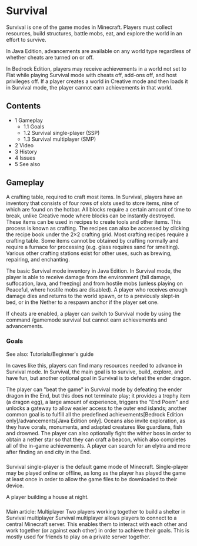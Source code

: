 # Survival
Survival is one of the game modes in Minecraft. Players must collect resources, build structures, battle mobs, eat, and explore the world in an effort to survive.

In Java Edition, advancements are available on any world type regardless of whether cheats are turned on or off.

In Bedrock Edition, players may receive achievements in a world not set to Flat while playing Survival mode with cheats off, add-ons off, and host privileges off. If a player creates a world in Creative mode and then loads it in Survival mode, the player cannot earn achievements in that world.



## Contents
- 1 Gameplay
	- 1.1 Goals
	- 1.2 Survival single-player (SSP)
	- 1.3 Survival multiplayer (SMP)
- 2 Video
- 3 History
- 4 Issues
- 5 See also

## Gameplay
A crafting table, required to craft most items.
In Survival, players have an inventory that consists of four rows of slots used to store items, nine of which are found on the hotbar. All blocks require a certain amount of time to break, unlike Creative mode where blocks can be instantly destroyed. These items can be used in recipes to create tools and other items. This process is known as crafting. The recipes can also be accessed by clicking the recipe book under the 2×2 crafting grid. Most crafting recipes require a crafting table. Some items cannot be obtained by crafting normally and require a furnace for processing (e.g. glass requires sand for smelting). Various other crafting stations exist for other uses, such as brewing, repairing, and enchanting.

The basic Survival mode inventory in Java Edition.
In Survival mode, the player is able to receive damage from the environment (fall damage, suffocation, lava, and freezing) and from hostile mobs (unless playing on Peaceful, where hostile mobs are disabled). A player who receives enough damage dies and returns to the world spawn, or to a previously slept-in bed, or in the Nether to a respawn anchor if the player set one.

If cheats are enabled, a player can switch to Survival mode by using the command /gamemode survival but cannot earn achievements and advancements.

### Goals
See also: Tutorials/Beginner's guide

In caves like this, players can find many resources needed to advance in Survival mode.
In Survival, the main goal is to survive, build, explore, and have fun, but another optional goal in Survival is to defeat the ender dragon.

The player can "beat the game" in Survival mode by defeating the ender dragon in the End, but this does not terminate play; it provides a trophy item (a dragon egg), a large amount of experience, triggers the "End Poem" and unlocks a gateway to allow easier access to the outer end islands; another common goal is to fulfill all the predefined achievements‌[Bedrock Edition  only]/advancements‌[Java Edition  only]. Oceans also invite exploration, as they have corals, monuments, and adapted creatures like guardians, fish and drowned. The player can also optionally fight the wither boss in order to obtain a nether star so that they can craft a beacon, which also completes all of the in-game achievements. A player can search for an elytra and more after finding an end city in the End.

### 
Survival single-player is the default game mode of Minecraft. Single-player may be played online or offline, as long as the player has played the game at least once in order to allow the game files to be downloaded to their device.

A player building a house at night.
### 
Main article: Multiplayer
Two players working together to build a shelter in Survival multiplayer
Survival multiplayer allows players to connect to a central Minecraft server. This enables them to interact with each other and work together (or against each other) in order to achieve their goals. This is mostly used for friends to play on a private server together.

